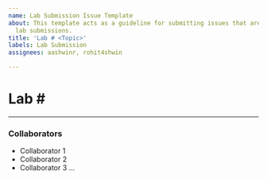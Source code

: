 ```yaml
---
name: Lab Submission Issue Template
about: This template acts as a guideline for submitting issues that are required for
  lab submissions.
title: 'Lab # <Topic>'
labels: Lab Submission
assignees: aashwinr, rohit4shwin

---
```


# Lab # <Topic> <Required Submission Date>
---
### Collaborators 
- Collaborator 1
- Collaborator 2
- Collaborator 3
...
